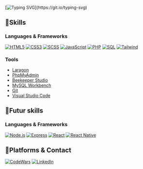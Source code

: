 [![Typing SVG](https://readme-typing-svg.demolab.com?font=Lora&weight=500&size=25&duration=2500&pause=5000&color=F7F7F7&background=FFFFFF00&vCenter=true&random=false&width=435&lines=Welcome+to+my+GitHub+profile+!)](https://git.io/typing-svg)

## 📌Skills

### Languages & Frameworks

[![HTML5](https://img.shields.io/badge/HTML5-%23E34F26.svg?style=for-the-badge&logo=html5&logoColor=white)](https://html.spec.whatwg.org/)
[![CSS3](https://img.shields.io/badge/CSS3-%231572B6.svg?style=for-the-badge&logo=css3&logoColor=white)](https://www.w3.org/Style/CSS/)
[![SCSS](https://img.shields.io/badge/SCSS-%23CC6699.svg?style=for-the-badge&logo=SASS&logoColor=white)](https://sass-lang.com/)
[![JavaScript](https://img.shields.io/badge/JavaScript-%23F7DF1E.svg?style=for-the-badge&logo=javascript&logoColor=black)](https://www.javascript.com/)
[![PHP](https://img.shields.io/badge/PHP-%23777BB4.svg?style=for-the-badge&logo=php&logoColor=white)](https://www.php.net/)
[![SQL](https://img.shields.io/badge/SQL-%2300f.svg?style=for-the-badge&logo=sql&logoColor=white)](https://sql.sh/)
[![Tailwind](https://img.shields.io/badge/Tailwind_CSS-%2338B2AC.svg?style=for-the-badge&logo=tailwind-css&logoColor=white)](https://tailwindcss.com/)

### Tools

- [Laragon](https://laragon.org/index.html)
- [PhpMyAdmin](https://www.phpmyadmin.net/)
- [Beekeeper Studio](https://www.beekeeperstudio.io/)
- [MySQL Workbench](https://www.mysql.com/products/workbench/)
- [Git](https://git-scm.com/)
- [Visual Studio Code](https://code.visualstudio.com/) 




## 📌Futur skills

### Languages & Frameworks

[![Node.js](https://img.shields.io/badge/Node.js-%23339933.svg?style=for-the-badge&logo=node.js&logoColor=white)](https://nodejs.org/)
[![Express](https://img.shields.io/badge/Express-%23000000.svg?style=for-the-badge&logo=express&logoColor=white)](https://expressjs.com/)
[![React](https://img.shields.io/badge/React-%2361DAFB.svg?style=for-the-badge&logo=react&logoColor=white)](https://reactjs.org/)
[![React Native](https://img.shields.io/badge/React_Native-%2361DAFB.svg?style=for-the-badge&logo=react&logoColor=white)](https://reactnative.dev/)


## 📌Platforms & Contact

[![CodeWars](https://www.codewars.com/users/Dams4953/badges/micro)](https://www.codewars.com/users/Dams4953)
[![LinkedIn](https://img.shields.io/badge/LinkedIn-%230077B5.svg?style=rounded-square&logo=linkedin&logoColor=white)](https://www.linkedin.com/in/damien-dieu/)
